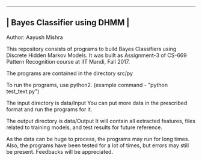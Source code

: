 -------------------------------
| Bayes Classifier using DHMM |
-------------------------------
Author: Aayush Mishra

This repository consists of programs to build Bayes Classifiers using Discrete Hidden Markov Models.
It was built as Assignment-3 of CS-669 Pattern Recognition course at IIT Mandi, Fall 2017.

The programs are contained in the directory src/py

To run the programs, use python2. (example command - "python test_text.py")


The input directory is data/Input
You can put more data in the prescribed format and run the programs for it.

The output directory is data/Output
It will contain all extracted features, files related to training models, and test results for future reference.

As the data can be huge to process, the programs may run for long times.
Also, the programs have been tested for a lot of times, but errors may still be present. Feedbacks will be appreciated.

